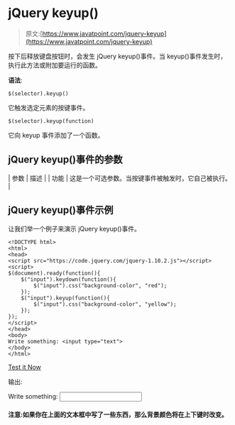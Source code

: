 # jQuery keyup()

> 原文:[https://www.javatpoint.com/jquery-keyup](https://www.javatpoint.com/jquery-keyup)

按下后释放键盘按钮时，会发生 jQuery keyup()事件。当 keyup()事件发生时，执行此方法或附加要运行的函数。

**语法**:

```
$(selector).keyup()

```

它触发选定元素的按键事件。

```
$(selector).keyup(function)

```

它向 keyup 事件添加了一个函数。

## jQuery keyup()事件的参数

| 参数 | 描述 |
| 功能 | 这是一个可选参数。当按键事件被触发时，它自己被执行。 |

## jQuery keyup()事件示例

让我们举一个例子来演示 jQuery keyup()事件。

```
<!DOCTYPE html>
<html>
<head>
<script src="https://code.jquery.com/jquery-1.10.2.js"></script>
<script>
$(document).ready(function(){
    $("input").keydown(function(){
        $("input").css("background-color", "red");
    });
    $("input").keyup(function(){
        $("input").css("background-color", "yellow");
    });
});
</script>
</head>
<body>
Write something: <input type="text">
</body>
</html> 

```

[Test it Now](https://www.javatpoint.com/oprweb/test.jsp?filename=jquerykeyup1)

输出:

Write something: <input type="text">

#### 注意:如果你在上面的文本框中写了一些东西，那么背景颜色将在上下键时改变。